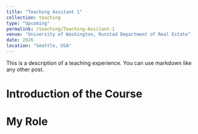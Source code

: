 ```yaml
---
title: "Teaching Assitant 1"
collection: teaching
type: "Upcoming"
permalink: /teaching/Teaching-Assitant-1
venue: "University of Washington, Runstad Department of Real Estate"
date: 2026
location: "Seattle, USA"
---
```


This is a description of a teaching experience. You can use markdown like any other post.

Introduction of the Course
======

My Role
======

